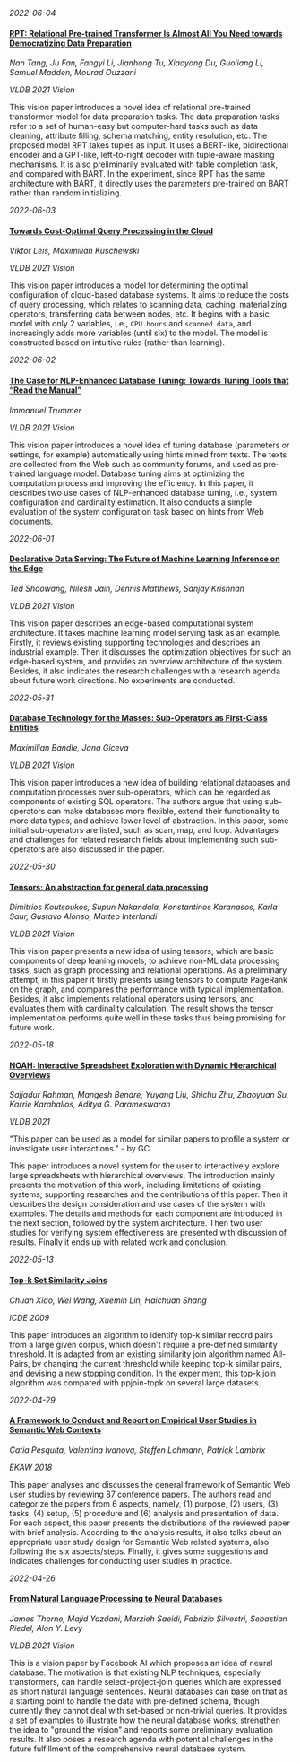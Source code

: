 




*2022-06-04*

#### [RPT: Relational Pre-trained Transformer Is Almost All You Need towards Democratizing Data Preparation](http://www.vldb.org/pvldb/vol14/p1254-tang.pdf)

*Nan Tang, Ju Fan, Fangyi Li, Jianhong Tu, Xiaoyong Du, Guoliang Li, Samuel Madden, Mourad Ouzzani*

*VLDB 2021 Vision*

This vision paper introduces a novel idea of relational pre-trained transformer model for data preparation tasks. The data preparation tasks refer to a set of human-easy but computer-hard tasks such as data cleaning, attribute filling, schema matching, entity resolution, etc. The proposed model RPT takes tuples as input. It uses a BERT-like, bidirectional encoder and a GPT-like, left-to-right decoder with tuple-aware masking mechanisms. It is also preliminarily evaluated with table completion task, and compared with BART. In the experiment, since RPT has the same architecture with BART, it directly uses the parameters pre-trained on BART rather than random initializing.


*2022-06-03*

#### [Towards Cost-Optimal Query Processing in the Cloud](http://www.vldb.org/pvldb/vol14/p1606-leis.pdf)

*Viktor Leis, Maximilian Kuschewski*

*VLDB 2021 Vision*

This vision paper introduces a model for determining the optimal configuration of cloud-based database systems. It aims to reduce the costs of query processing, which relates to scanning data,  caching, materializing operators, transferring data between nodes, etc. It begins with a basic model with only 2 variables, i.e., `CPU hours` and `scanned data`, and increasingly adds more variables (until six) to the model. The model is constructed based on intuitive rules (rather than learning). 


*2022-06-02*

#### [The Case for NLP-Enhanced Database Tuning: Towards Tuning Tools that “Read the Manual”](http://www.vldb.org/pvldb/vol14/p1159-trummer.pdf)

*Immanuel Trummer*

*VLDB 2021 Vision*

This vision paper introduces a novel idea of tuning database (parameters or settings, for example) automatically using hints mined from texts. The texts are collected from the Web such as community forums, and used as pre-trained language model. Database tuning aims at optimizing the computation process and improving the efficiency. In this paper, it describes two use cases of NLP-enhanced database tuning, i.e., system configuration and cardinality estimation. It also conducts a simple evaluation of the system configuration task based on hints from Web documents. 


*2022-06-01*

#### [Declarative Data Serving: The Future of Machine Learning Inference on the Edge](http://www.vldb.org/pvldb/vol14/p2555-shaowang.pdf)

*Ted Shaowang, Nilesh Jain, Dennis Matthews, Sanjay Krishnan*

*VLDB 2021 Vision*

This vision paper describes an edge-based computational system architecture. It takes machine learning model serving task as an example. Firstly, it reviews existing supporting technologies and describes an industrial example. Then it discusses the optimization objectives for such an edge-based system, and provides an overview architecture of the system. Besides, it also indicates the research challenges with a research agenda about future work directions. No experiments are conducted. 


*2022-05-31*

#### [Database Technology for the Masses: Sub-Operators as First-Class Entities](http://www.vldb.org/pvldb/vol14/p2483-bandle.pdf)

*Maximilian Bandle, Jana Giceva*

*VLDB 2021 Vision*

This vision paper introduces a new idea of building relational databases and computation processes over sub-operators, which can be regarded as components of existing SQL operators. The authors argue that using sub-operators can make databases more flexible, extend their functionality to more data types, and achieve lower level of abstraction. In this paper, some initial sub-operators are listed, such as scan, map, and loop. Advantages and challenges for related research fields about implementing such sub-operators are also discussed in the paper. 


*2022-05-30*

#### [Tensors: An abstraction for general data processing](http://www.vldb.org/pvldb/vol14/p1797-koutsoukos.pdf)

*Dimitrios Koutsoukos, Supun Nakandala, Konstantinos Karanasos, Karla Saur, Gustavo Alonso, Matteo Interlandi*

*VLDB 2021 Vision*

This vision paper presents a new idea of using tensors, which are basic components of deep leaning models, to achieve non-ML data processing tasks, such as graph processing and relational operations. As a preliminary attempt, in this paper it firstly presents using tensors to compute PageRank on the graph, and compares the performance with typical implementation. Besides, it also implements relational operators using tensors, and evaluates them with cardinality calculation. The result shows the tensor implementation performs quite well in these tasks thus being promising for future work. 


*2022-05-18*

#### [NOAH: Interactive Spreadsheet Exploration with Dynamic Hierarchical Overviews](http://www.vldb.org/pvldb/vol14/p970-rahman.pdf)

*Sajjadur Rahman, Mangesh Bendre, Yuyang Liu, Shichu Zhu, Zhaoyuan Su, Karrie Karahalios, Aditya G. Parameswaran*

*VLDB 2021*

"This paper can be used as a model for similar papers to profile a system or investigate user interactions." - by GC

This paper introduces a novel system for the user to interactively explore large spreadsheets with hierarchical overviews. The introduction mainly presents the motivation of this work, including limitations of existing systems, supporting researches and the contributions of this paper. Then it describes the design consideration and use cases of the system with examples. The details and methods for each component are introduced in the next section, followed by the system architecture. Then two user studies for verifying system effectiveness are presented with discussion of results. Finally it ends up with related work and conclusion. 


*2022-05-13*

#### [Top-k Set Similarity Joins](https://doi.org/10.1109/ICDE.2009.111)

*Chuan Xiao, Wei Wang, Xuemin Lin, Haichuan Shang*

*ICDE 2009*

This paper introduces an algorithm to identify top-k similar record pairs from a large given corpus, which doesn't require a pre-defined similarity threshold. It is adapted from an existing similarity join algorithm named All-Pairs, by changing the current threshold while keeping top-k similar pairs, and devising a new stopping condition. In the experiment, this top-k join algorithm was compared with ppjoin-topk on several large datasets. 


*2022-04-29*

#### [A Framework to Conduct and Report on Empirical User Studies in Semantic Web Contexts](https://doi.org/10.1007/978-3-030-03667-6_36)

*Catia Pesquita, Valentina Ivanova, Steffen Lohmann, Patrick Lambrix*

*EKAW 2018*

This paper analyses and discusses the general framework of Semantic Web user studies by reviewing 87 conference papers. The authors read and categorize the papers from 6 aspects, namely, (1) purpose, (2) users, (3) tasks, (4) setup, (5) procedure and (6) analysis and presentation of data. For each aspect, this paper presents the distributions of the reviewed paper with brief analysis. According to the analysis results, it also talks about an appropriate user study design for Semantic Web related systems, also following the six aspects/steps. Finally, it gives some suggestions and indicates challenges for conducting user studies in practice.


*2022-04-26*

#### [From Natural Language Processing to Neural Databases](https://dl.acm.org/doi/10.14778/3447689.3447706)

*James Thorne, Majid Yazdani, Marzieh Saeidi, Fabrizio Silvestri, Sebastian Riedel, Alon Y. Levy*

*VLDB 2021 Vision*

This is a vision paper by Facebook AI which proposes an idea of neural database. The motivation is that existing NLP techniques, especially transformers, can handle select-project-join queries which are expressed as short natural language sentences. Neural databases can base on that as a starting point to handle the data with pre-defined schema, though currently they cannot deal with set-based or non-trivial queries. It provides a set of examples to illustrate how the neural database works, strengthen the idea to "ground the vision" and reports some preliminary evaluation results. It also poses a research agenda with potential challenges in the future fulfillment of the comprehensive neural database system.
